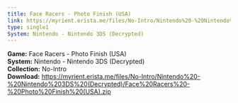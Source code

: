 ```yaml
---
title: Face Racers - Photo Finish (USA)
link: https://myrient.erista.me/files/No-Intro/Nintendo%20-%20Nintendo%203DS%20(Decrypted)/Face%20Racers%20-%20Photo%20Finish%20(USA).zip
type: single1
System: Nintendo - Nintendo 3DS (Decrypted)
---
```

<b>Game:</b> Face Racers - Photo Finish (USA)<br>
<b>System:</b> Nintendo - Nintendo 3DS (Decrypted)<br>
<b>Collection:</b> No-Intro<br>
<b>Download:</b> https://myrient.erista.me/files/No-Intro/Nintendo%20-%20Nintendo%203DS%20(Decrypted)/Face%20Racers%20-%20Photo%20Finish%20(USA).zip